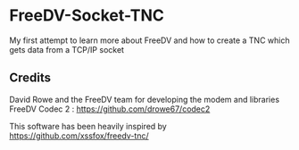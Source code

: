 # FreeDV-Socket-TNC
My first attempt to learn more about FreeDV and how to create a TNC which gets data from a TCP/IP socket 

## Credits

David Rowe and the FreeDV team for developing the modem and libraries
FreeDV Codec 2 : https://github.com/drowe67/codec2


This software has been heavily inspired by https://github.com/xssfox/freedv-tnc/
